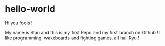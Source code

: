 # hello-world

Hi you fools !

My name is Stan and this is my first Repo and my first branch on Github !
I like programming, wakeboards and fighting games, all hail Ryu !
